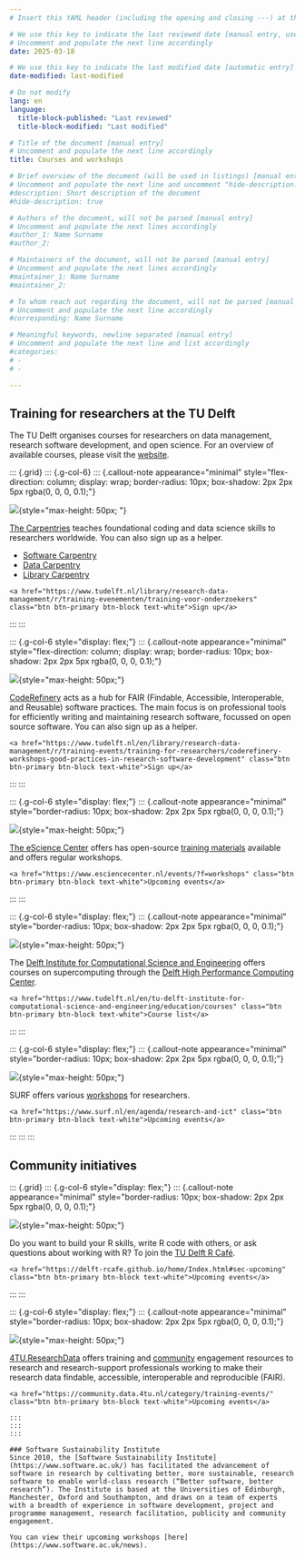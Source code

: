 ```yaml
---
# Insert this YAML header (including the opening and closing ---) at the beginning of the document and fill it out accordingly

# We use this key to indicate the last reviewed date [manual entry, use YYYY-MM-DD]
# Uncomment and populate the next line accordingly
date: 2025-03-18

# We use this key to indicate the last modified date [automatic entry]
date-modified: last-modified

# Do not modify
lang: en
language: 
  title-block-published: "Last reviewed"
  title-block-modified: "Last modified"

# Title of the document [manual entry]
# Uncomment and populate the next line accordingly
title: Courses and workshops

# Brief overview of the document (will be used in listings) [manual entry]
# Uncomment and populate the next line and uncomment "hide-description: true".
#description: Short description of the document
#hide-description: true

# Authors of the document, will not be parsed [manual entry]
# Uncomment and populate the next lines accordingly
#author_1: Name Surname
#author_2:

# Maintainers of the document, will not be parsed [manual entry]
# Uncomment and populate the next lines accordingly
#maintainer_1: Name Surname
#maintainer_2:

# To whom reach out regarding the document, will not be parsed [manual entry]
# Uncomment and populate the next line accordingly
#corresponding: Name Surname

# Meaningful keywords, newline separated [manual entry]
# Uncomment and populate the next line and list accordingly
#categories: 
# - 
# - 

---
```


## Training for researchers at the TU Delft
The TU Delft organises courses for researchers on data management, research software development, and open science. For an overview of available courses, please visit the [website](https://www.tudelft.nl/en/library/research-data-management/r/training-events/training-for-researchers).

::: {.grid}
::: {.g-col-6}
::: {.callout-note appearance="minimal" style="flex-direction: column; display: wrap; border-radius: 10px; box-shadow: 2px 2px 5px rgba(0, 0, 0, 0.1);"}

![](/docs/img/thecarpentries-opengraph.png){style="max-height: 50px; "}


[The Carpentries](https://carpentries.org/) teaches foundational coding and data science skills to researchers worldwide. You can also sign up as a helper.

- [Software Carpentry](https://software-carpentry.org/lessons/)
- [Data Carpentry](https://datacarpentry.org/lessons/)
- [Library Carpentry](https://librarycarpentry.org/lessons/)


```{=html}
<a href="https://www.tudelft.nl/library/research-data-management/r/training-evenementen/training-voor-onderzoekers" class="btn btn-primary btn-block text-white">Sign up</a>
```
:::
:::

::: {.g-col-6 style="display: flex;"}
::: {.callout-note appearance="minimal" style="flex-direction: column; display: wrap; border-radius: 10px; box-shadow: 2px 2px 5px rgba(0, 0, 0, 0.1);"}

![](/docs/img/coderefinery.png){style="max-height: 50px;"}

[CodeRefinery](https://coderefinery.org/) acts as a hub for FAIR (Findable, Accessible, Interoperable, and Reusable) software practices. The main focus is on professional tools for efficiently writing and maintaining research software, focussed on open source software. You can also sign up as a helper.


```{=html}
<a href="https://www.tudelft.nl/en/library/research-data-management/r/training-events/training-for-researchers/coderefinery-workshops-good-practices-in-research-software-development" class="btn btn-primary btn-block text-white">Sign up</a>
```
:::
:::

::: {.g-col-6 style="display: flex;"}
::: {.callout-note appearance="minimal" style="border-radius: 10px; box-shadow: 2px 2px 5px rgba(0, 0, 0, 0.1);"}

![](/docs/img/esciencecenter.png){style="max-height: 50px;"}

[The eScience Center](https://www.esciencecenter.nl/) offers has open-source [training materials](https://www.esciencecenter.nl/training-materials/) available and offers regular workshops.

```{=html}
<a href="https://www.esciencecenter.nl/events/?f=workshops" class="btn btn-primary btn-block text-white">Upcoming events</a>
```
:::
:::

::: {.g-col-6 style="display: flex;"}
::: {.callout-note appearance="minimal" style="border-radius: 10px; box-shadow: 2px 2px 5px rgba(0, 0, 0, 0.1);"}

![](/docs/img/dcse.png){style="max-height: 50px;"}


The [Delft Institute for Computational Science and Engineering](https://www.tudelft.nl/en/tu-delft-institute-for-computational-science-and-engineering) offers courses on supercomputing through the [Delft High Performance Computing Center](https://www.tudelft.nl/en/dhpc). 

```{=html}
<a href="https://www.tudelft.nl/en/tu-delft-institute-for-computational-science-and-engineering/education/courses" class="btn btn-primary btn-block text-white">Course list</a>
```
:::
:::

::: {.g-col-6 style="display: flex;"}
::: {.callout-note appearance="minimal" style="border-radius: 10px; box-shadow: 2px 2px 5px rgba(0, 0, 0, 0.1);"}

![](/docs/img/surf.svg){style="max-height: 50px;"}

SURF offers various [workshops](https://www.surf.nl/en/training-courses-for-research) for researchers. 

```{=html}
<a href="https://www.surf.nl/en/agenda/research-and-ict" class="btn btn-primary btn-block text-white">Upcoming events</a>
```
:::
:::
:::

## Community initiatives

::: {.grid}
::: {.g-col-6 style="display: flex;"}
::: {.callout-note appearance="minimal" style="border-radius: 10px; box-shadow: 2px 2px 5px rgba(0, 0, 0, 0.1);"}

![](/docs/img/rcafe.png){style="max-height: 50px;"}

Do you want to build your R skills, write R code with others, or ask questions about working with R? To join the [TU Delft R Café](https://delft-rcafe.github.io/home/Index.html).

```{=html}
<a href="https://delft-rcafe.github.io/home/Index.html#sec-upcoming" class="btn btn-primary btn-block text-white">Upcoming events</a>
```
:::
:::


::: {.g-col-6 style="display: flex;"}
::: {.callout-note appearance="minimal" style="border-radius: 10px; box-shadow: 2px 2px 5px rgba(0, 0, 0, 0.1);"}

![](/docs/img/4TU.png){style="max-height: 50px;"}

[4TU.ResearchData](https://data.4tu.nl/) offers training and [community](https://community.data.4tu.nl/join-our-community/) engagement resources to research and research-support professionals working to make their research data findable, accessible, interoperable and reproducible (FAIR).

```{=html}
<a href="https://community.data.4tu.nl/category/training-events/" class="btn btn-primary btn-block text-white">Upcoming events</a>

:::
:::
:::

### Software Sustainability Institute
Since 2010, the [Software Sustainability Institute](https://www.software.ac.uk/) has facilitated the advancement of software in research by cultivating better, more sustainable, research software to enable world-class research (“Better software, better research”). The Institute is based at the Universities of Edinburgh, Manchester, Oxford and Southampton, and draws on a team of experts with a breadth of experience in software development, project and programme management, research facilitation, publicity and community engagement.

You can view their upcoming workshops [here](https://www.software.ac.uk/news).
